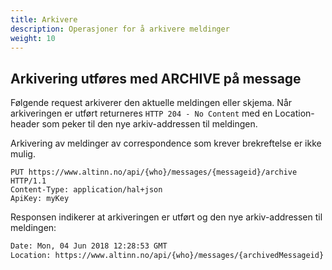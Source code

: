 ```yaml
---
title: Arkivere 
description: Operasjoner for å arkivere meldinger
weight: 10
---
```


## Arkivering utføres med ARCHIVE på message
Følgende request arkiverer den aktuelle meldingen eller skjema. 
Når arkiveringen er utført returneres `HTTP 204 - No Content` med en Location-header som peker til den nye arkiv-addressen til meldingen.

Arkivering av meldinger av correspondence som krever brekreftelse er ikke mulig.

```HTTP
PUT https://www.altinn.no/api/{who}/messages/{messageid}/archive HTTP/1.1
Content-Type: application/hal+json
ApiKey: myKey
```

Responsen indikerer at arkiveringen er utført og den nye arkiv-addressen til meldingen:

```HTTP/1.1 204 Message has been archived
Date: Mon, 04 Jun 2018 12:28:53 GMT
Location: https://www.altinn.no/api/{who}/messages/{archivedMessageid}
```

